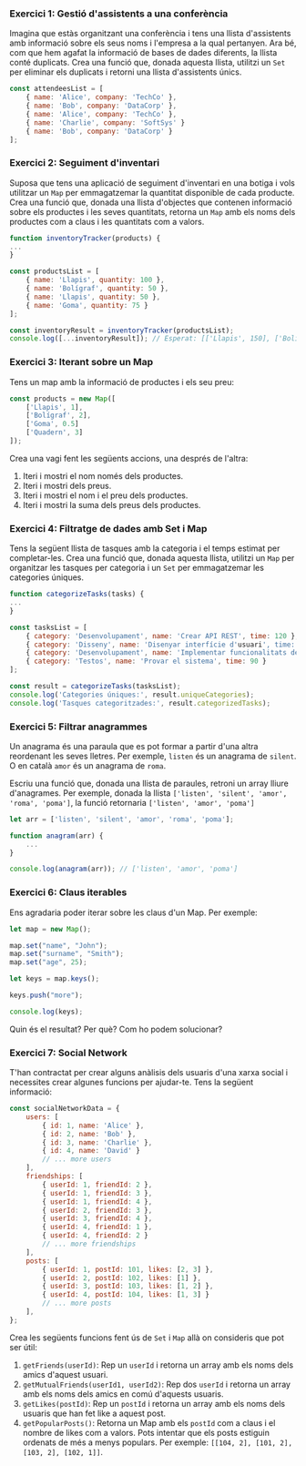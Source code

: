 ### Exercici 1: Gestió d'assistents a una conferència

Imagina que estàs organitzant una conferència i tens una llista d'assistents amb informació sobre els seus noms i l'empresa a la qual pertanyen. Ara bé, com que hem agafat la informació de bases de dades diferents, la llista conté duplicats. Crea una funció que, donada aquesta llista, utilitzi un `Set` per eliminar els duplicats i retorni una llista d'assistents únics.

```javascript
const attendeesList = [
    { name: 'Alice', company: 'TechCo' },
    { name: 'Bob', company: 'DataCorp' },
    { name: 'Alice', company: 'TechCo' },
    { name: 'Charlie', company: 'SoftSys' }
    { name: 'Bob', company: 'DataCorp' }
];
```

### Exercici 2: Seguiment d'inventari 

Suposa que tens una aplicació de seguiment d'inventari en una botiga i vols utilitzar un `Map` per emmagatzemar la quantitat disponible de cada producte. Crea una funció que, donada una llista d'objectes que contenen informació sobre els productes i les seves quantitats, retorna un `Map` amb els noms dels productes com a claus i les quantitats com a valors.

```javascript
function inventoryTracker(products) {
...
}

const productsList = [
    { name: 'Llapis', quantity: 100 },
    { name: 'Bolígraf', quantity: 50 },
    { name: 'Llapis', quantity: 50 },
    { name: 'Goma', quantity: 75 }
];

const inventoryResult = inventoryTracker(productsList);
console.log([...inventoryResult]); // Esperat: [['Llapis', 150], ['Bolígraf', 50], ['Goma', 75]]
```

### Exercici 3: Iterant sobre un Map

Tens un map amb la informació de productes i els seu preu:

```javascript
const products = new Map([
    ['Llapis', 1],
    ['Bolígraf', 2],
    ['Goma', 0.5]
    ['Quadern', 3]
]);
```

Crea una vagi fent les següents accions, una després de l'altra:

1. Iteri i mostri el nom només dels productes. 
2. Iteri i mostri dels preus. 
3. Iteri i mostri el nom i el preu dels productes.
4. Iteri i mostri la suma dels preus dels productes.


### Exercici 4: Filtratge de dades amb Set i Map

Tens la següent llista de tasques amb la categoria i el temps estimat per completar-les. Crea una funció que, donada aquesta llista, utilitzi un `Map` per organitzar les tasques per categoria i un `Set` per emmagatzemar les categories úniques.

```javascript
function categorizeTasks(tasks) {
...
}

const tasksList = [
    { category: 'Desenvolupament', name: 'Crear API REST', time: 120 },
    { category: 'Disseny', name: 'Disenyar interfície d'usuari', time: 60 },
    { category: 'Desenvolupament', name: 'Implementar funcionalitats del client', time: 180 },
    { category: 'Testos', name: 'Provar el sistema', time: 90 }
];

const result = categorizeTasks(tasksList);
console.log('Categories úniques:', result.uniqueCategories);
console.log('Tasques categoritzades:', result.categorizedTasks);
```

### Exercici 5: Filtrar anagrammes

Un anagrama és una paraula que es pot formar a partir d'una altra reordenant les seves lletres. Per exemple, `listen` és un anagrama de `silent`. O en català `amor` és un anagrama de `roma`.

Escriu una funció que, donada una llista de paraules, retroni un array lliure d'anagrames. Per exemple, donada la llista `['listen', 'silent', 'amor', 'roma', 'poma']`, la funció retornaria `['listen', 'amor', 'poma']`

```javascript
let arr = ['listen', 'silent', 'amor', 'roma', 'poma'];

function anagram(arr) {
    ...
}

console.log(anagram(arr)); // ['listen', 'amor', 'poma']
```

### Exercici 6: Claus iterables

Ens agradaria poder iterar sobre les claus d'un Map. Per exemple:

```javascript
let map = new Map();

map.set("name", "John");
map.set("surname", "Smith");
map.set("age", 25);

let keys = map.keys();

keys.push("more");

console.log(keys);
```

Quin és el resultat? Per què? Com ho podem solucionar?

### Exercici 7: Social Network 

T'han contractat per crear alguns anàlisis dels usuaris d'una xarxa social i necessites crear algunes funcions per ajudar-te. Tens la següent informació:

```javascript
const socialNetworkData = {
    users: [
        { id: 1, name: 'Alice' },
        { id: 2, name: 'Bob' },
        { id: 3, name: 'Charlie' },
        { id: 4, name: 'David' }
        // ... more users
    ],
    friendships: [
        { userId: 1, friendId: 2 },
        { userId: 1, friendId: 3 },
        { userId: 1, friendId: 4 },
        { userId: 2, friendId: 3 },
        { userId: 3, friendId: 4 },
        { userId: 4, friendId: 1 },
        { userId: 4, friendId: 2 }
        // ... more friendships
    ],
    posts: [
        { userId: 1, postId: 101, likes: [2, 3] },
        { userId: 2, postId: 102, likes: [1] },
        { userId: 3, postId: 103, likes: [1, 2] },
        { userId: 4, postId: 104, likes: [1, 3] }
        // ... more posts
    ],
};
```

Crea les següents funcions fent ús de `Set` i `Map` allà on consideris que pot ser útil:

1. `getFriends(userId)`: Rep un `userId` i retorna un array amb els noms dels amics d'aquest usuari.
2. `getMutualFriends(userId1, userId2)`: Rep dos `userId` i retorna un array amb els noms dels amics en comú d'aquests usuaris.
3. `getLikes(postId)`: Rep un `postId` i retorna un array amb els noms dels usuaris que han fet like a aquest post.
4. `getPopularPosts()`: Retorna un Map amb els `postId` com a claus i el nombre de likes com a valors. Pots intentar que els posts estiguin ordenats de més a menys populars. Per exemple: `[[104, 2], [101, 2], [103, 2], [102, 1]]`. 